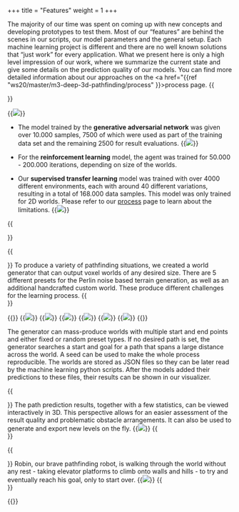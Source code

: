 +++
title = "Features"
weight = 1
+++

<style type="text/css">
    .nomargin > figure{ margin: 0; }
    .nomargin > figure > img{ margin: 0; }
</style>

The majority of our time was spent on coming up with new concepts and developing prototypes to test them. Most of our “features” are behind the scenes in our scripts, our model parameters and the general setup. Each machine learning project is different and there are no well known solutions that “just work” for every application. What we present here is only a high level impression of our work, where we summarize the current state and give some details on the prediction quality of our models. You can find more detailed information about our approaches on the <a href="{{ref "ws20/master/m3-deep-3d-pathfinding/process" }}>process</a> page.
{{<section title="Result comparison">}}
<div class="nomargin">
{{<image src="results_table.jpg">}}
</div>

- The model trained by the **generative adversarial network** was given over 10.000 samples, 7500 of which were used as part of the training data set and the remaining 2500 for result evaluations.
{{<image src="gan_mse.png">}}

- For the **reinforcement learning** model, the agent was trained for 50.000 - 200.000 iterations, depending on size of the worlds.
- Our **supervised transfer learning** model was trained with over 4000 different environments, each with around 40 different variations, resulting in a total of 168.000 data samples. This model was only trained for 2D worlds. Please refer to our [process](../process) page to learn about the limitations.
{{<image src="tl_loss.png">}}


{{</section >}}

{{<section title="World Generator">}}
To produce a variety of pathfinding situations, we created a world generator that can output voxel worlds of any desired size. There are 5 different presets for the Perlin noise based terrain generation, as well as an additional handcrafted custom world. These produce different challenges for the learning process.
{{</section >}}

{{<gallery>}}
{{<image src="noise_10x5x5_42.png" caption="Noise">}}
{{<image src="canyon_10x3x10_37.png" caption="Canyon">}}
{{<image src="Maze_10x1x10_99999.png" caption="Maze">}}
{{<image src="hills_50x5x50_42.jpg" caption="Hills">}}
{{<image src="smallhills_50x1x50_1495.jpg" caption="Small hills">}}
{{<image src="maze_custom.jpg" caption="Custom">}}
{{</gallery>}}

The generator can mass-produce worlds with multiple start and end points and either fixed or random preset types. If no desired path is set, the generator searches a start and goal for a path that spans a large distance across the world. A seed can be used to make the whole process reproducible. The worlds are stored as JSON files so they can be later read by the machine learning python scripts. After the models added their predictions to these files, their results can be shown in our visualizer.

{{<section title="Visualizer">}}
The path prediction results, together with a few statistics, can be viewed interactively in 3D. This perspective allows for an easier assessment of the result quality and problematic obstacle arrangements. It can also be used to generate and export new levels on the fly.
{{<image src="visualizer.jpg" caption="Result data visualizer">}}
{{</section >}}

{{<section title="Robin the Robot">}}
Robin, our brave pathfinding robot, is walking through the world without any rest - taking elevator platforms to climb onto walls and hills - to try and eventually reach his goal, only to start over.
{{<image src="robot.jpg" caption="Meet robin">}}
{{</section >}}

{{<mediathek id="5eb8ccf59b8369ab57e1fa40e756c4be" title="Result demonstration">}}